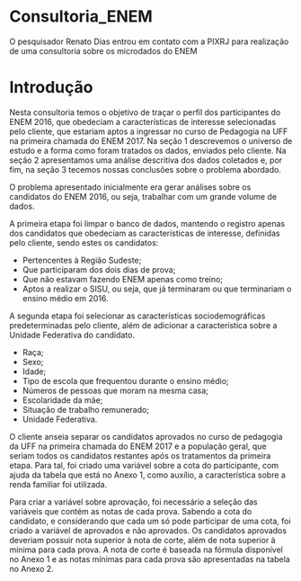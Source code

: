 # Consultoria_ENEM
 O pesquisador Renato Dias entrou em contato com a PIXRJ para realização de uma consultoria sobre os microdados do ENEM
 
 # Introdução
 Nesta consultoria temos o objetivo de traçar o perfil dos participantes do ENEM 2016, que obedeciam a características de interesse selecionadas pelo cliente, que estariam aptos a ingressar no curso de Pedagogia na UFF na primeira chamada do ENEM 2017. Na seção 1 descrevemos o universo de estudo e a forma como foram tratados os dados, enviados pelo cliente. Na seção 2 apresentamos uma análise descritiva dos dados coletados e, por fim, na seção 3 tecemos nossas conclusões sobre o problema abordado.

O problema apresentado inicialmente era gerar análises sobre os candidatos do ENEM 2016, ou seja, trabalhar com um grande volume de dados. 

A primeira etapa foi limpar o banco de dados, mantendo o registro apenas dos candidatos que obedeciam as características de interesse, definidas pelo cliente, sendo estes os candidatos:
* Pertencentes à Região Sudeste;
* Que participaram dos dois dias de prova;
* Que não estavam fazendo ENEM apenas como treino;
* Aptos a realizar o SISU, ou seja, que já terminaram ou que terminariam o ensino médio em 2016.

A segunda etapa foi selecionar as características sociodemográficas predeterminadas pelo cliente, além de adicionar a característica sobre a Unidade Federativa do candidato.
* Raça;
* Sexo;
* Idade;
* Tipo de escola que frequentou durante o ensino médio;
* Números de pessoas que moram na mesma casa;
* Escolaridade da mãe;
* Situação de trabalho remunerado;
* Unidade Federativa.

O cliente anseia separar os candidatos aprovados no curso de pedagogia da UFF na primeira chamada do ENEM 2017 e a população geral, que seriam todos os candidatos restantes após os tratamentos da primeira etapa. Para tal, foi criado uma variável sobre a cota do participante, com ajuda da tabela que está no Anexo 1, como auxílio, a característica sobre a renda familiar foi utilizada. 

Para criar a variável sobre aprovação, foi necessário a seleção das variáveis que contém as notas de cada prova. Sabendo a cota do candidato, e considerando que cada um só pode participar de uma cota, foi criado a variável de aprovados e não aprovados. Os candidatos aprovados deveriam possuir nota superior à nota de corte, além de nota superior à mínima para cada prova. A nota de corte é baseada na fórmula disponível no Anexo 1 e as notas mínimas para cada prova são apresentadas na tabela no Anexo 2.

